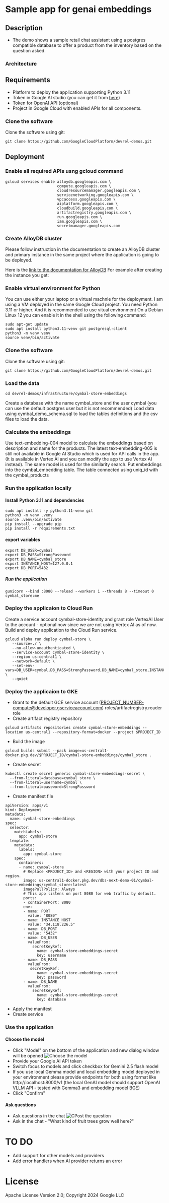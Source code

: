 
# Sample app for genai embeddings
## Description
- The demo shows a sample retail chat assistant using a postgres compatible database to offer a product from the inventory based on the question asked.

### Architecture


## Requirements
- Platform to deploy the application supporting Python 3.11
- Token in Google AI studio (you can get it from [here](https://ai.google.dev/gemini-api/docs/api-key))
- Token for OpenAI API (optional)
- Project in Google Cloud with enabled APIs for all components.

### Clone the software
Clone the software using git:
```
git clone https://github.com/GoogleCloudPlatform/devrel-demos.git
```



## Deployment
### Enable all required APIs usng gcloud command
```
gcloud services enable alloydb.googleapis.com \
                       compute.googleapis.com \
                       cloudresourcemanager.googleapis.com \
                       servicenetworking.googleapis.com \
                       vpcaccess.googleapis.com \
                       aiplatform.googleapis.com \
                       cloudbuild.googleapis.com \
                       artifactregistry.googleapis.com \
                       run.googleapis.com \
                       iam.googleapis.com \
                       secretmanager.googleapis.com
```

### Create AlloyDB cluster
Please follow instruction in the documentation to create an AlloyDB cluster and primary instance in the same project where the application is going to be deployed.

Here is the [link to the documentation for AlloyDB](https://cloud.google.com/alloydb/docs/quickstart/create-and-connect)
For example after creating the instance you get:


### Enable virtual environment for Python
You can use either your laptop or a virtual machnie for the deployment. I am using a VM deployed in the same Google Cloud project. You need Python 3.11 or higher. And it is recommended to use vitual environment On a Debian Linux 12 you can enable it in the shell using the following command:
```
sudo apt-get update
sudo apt install python3.11-venv git postgresql-client
python3 -m venv venv
source venv/bin/activate
```

### Clone the software
Clone the software using git:
```
git clone https://github.com/GoogleCloudPlatform/devrel-demos.git
```

### Load the data
```
cd devrel-demos/infrastructure/cymbal-store-embeddings
```
Create a database with the name cymbal_store and the user cymbal (you can use the default postgres user but it is not recommended)
Load data using cymbal_demo_schema.sql to load the tables definitions and the csv files to load the data.


### Calculate the embeddings

Use text-embedding-004 model to calculate the embeddings based on description and name for the products. The latest text-embedding-005 is still not available in Google AI Studio which is used for API calls in the app. (It is available in Vertex AI and you can modify the app to use Vertex AI instead). The same model is used for the similarity search. Put embeddings into the cymbal_embedding table. The table connected using uniq_id with the cymbal_products 


### Run the application locally
#### Install Python 3.11 and dependencies
```
sudo apt install -y python3.11-venv git
python3 -m venv .venv
source .venv/bin/activate
pip install --upgrade pip
pip install -r requirements.txt
```
#### export variables
```
export DB_USER=cymbal
export DB_PASS=StrongPassword
export DB_NAME=cymbal_store
export INSTANCE_HOST=127.0.0.1
export DB_PORT=5432
```
##### Run the application
```
gunicorn --bind :8080 --reload --workers 1 --threads 8 --timeout 0 cymbal_store:me
```

### Deploy the applicaion to Cloud Run
Create a service account cymbal-store-identity and grant role VertexAI User to the account - optional now since we are not using Vertex AI as of now.
Build and deploy application to the Cloud Run service.

```
gcloud alpha run deploy cymbal-store \
   --source=./ \
   --no-allow-unauthenticated \
   --service-account cymbal-store-identity \
   --region us-central1 \
   --network=default \
   --set-env-vars=DB_USER=cymbal,DB_PASS=StrongPassword,DB_NAME=cymbal_store,INSTANCE_HOST=127.0.0.1,DB_PORT=5432 \
   --quiet
```
### Deploy the applicaion to GKE
- Grant to the default GCE service account (PROJECT_NUMBER-compute@developer.gserviceaccount.com) roles/artifactregistry.reader role
- Create artifact registry repository 
```
gcloud artifacts repositories create cymbal-store-embeddings --location us-central1 --repository-format=docker --project $PROJECT_ID
``` 
- Build the image
```
gcloud builds submit --pack image=us-central1-docker.pkg.dev/$PROJECT_ID/cymbal-store-embeddings/cymbal_store .
```
- Create secret
```
kubectl create secret generic cymbal-store-embeddings-secret \
  --from-literal=database=cymbal_store \
  --from-literal=username=cymbal \
  --from-literal=password=StrongPassword
```
- Create manifest file
```
apiVersion: apps/v1
kind: Deployment
metadata:
  name: cymbal-store-embeddings
spec:
  selector:
    matchLabels:
      app: cymbal-store
  template:
    metadata:
      labels:
        app: cymbal-store
    spec:
      containers:
      - name: cymbal-store
        # Replace <PROJECT_ID> and <REGION> with your project ID and region.
        image: us-central1-docker.pkg.dev/dbs-next-demo-01/cymbal-store-embeddings/cymbal_store:latest
        imagePullPolicy: Always
        # This app listens on port 8080 for web traffic by default.
        ports:
        - containerPort: 8080
        env:
        - name: PORT
          value: "8080"
        - name: INSTANCE_HOST
          value: "34.118.226.5"
        - name: DB_PORT
          value: "5432"
        - name: DB_USER
          valueFrom:
            secretKeyRef:
              name: cymbal-store-embeddings-secret
              key: username
        - name: DB_PASS
          valueFrom:
           secretKeyRef:
              name: cymbal-store-embeddings-secret
              key: password
        - name: DB_NAME
          valueFrom:
            secretKeyRef:
              name: cymbal-store-embeddings-secret
              key: database
```
- Apply the manifest
- Create service 

### Use the application
#### Choose the model
- Click "Model" on the bottom of the application and new dialog window will be opened
  ![Choose the model](./cymbal-store-embeddings-01.png)
- Provide your Google AI API token 
- Switch focus to models and click checkbox for Gemini 2.5 flash model
- If you use local Gemma model and local embedding model deployed in your environment please provide endpoints for both using format like http://localhost:8000/v1 (the local GenAI model should support OpenAI VLLM API - tested with Gemma3 and embedding model BGE)
- Click "Confirm"

#### Ask questions
- Ask questions in the chat
  ![CPost the question](./cymbal-store-embeddings-02.png)
- Ask in the chat - "What kind of fruit trees grow well here?"

# TO DO
- Add support for other models and providers
- Add error handlers when AI provider returns an error

# License
Apache License Version 2.0; 
Copyright 2024 Google LLC